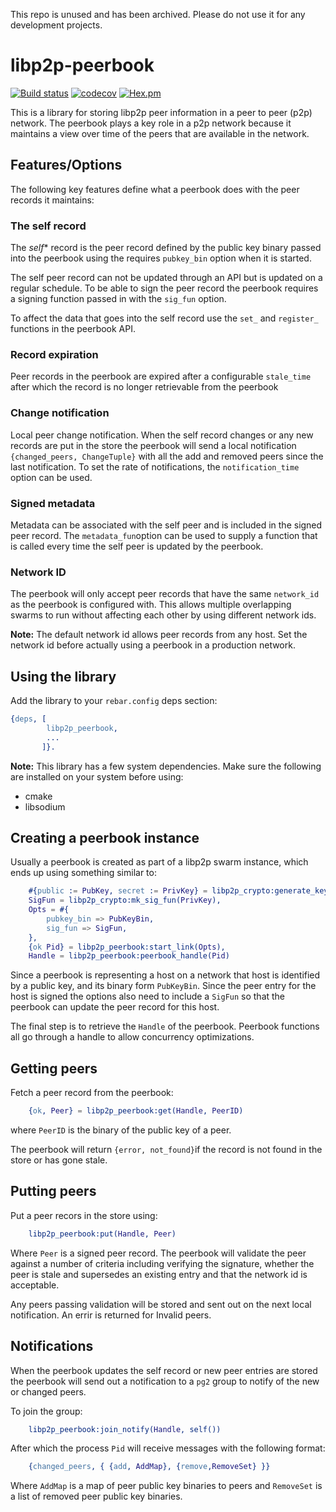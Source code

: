 This repo is unused and has been archived. Please do not use it for any development projects.

# libp2p-peerbook

[![Build status](https://badge.buildkite.com/484cb26ebc1dd62f4003e4c20a70486b324074e7a1dee53b96.svg)](https://buildkite.com/helium/libp2p-peerbook)
[![codecov](https://codecov.io/gh/helium/libp2p-peerbook/branch/master/graph/badge.svg)](https://codecov.io/gh/helium/libp2p-peerbook)
[![Hex.pm](https://img.shields.io/hexpm/v/libp2p-peerbook)](https://hex.pm/packages/libp2p-peerbook)

This is a library for storing libp2p peer information in a peer to
peer (p2p) network. The peerbook plays a key role in a p2p network
because it maintains a view over time of the peers that are available
in the network.

## Features/Options

The following key features define what a peerbook does with the peer
records it maintains:

### The self record

The *self** record is the peer record defined by the public key binary
passed into the peerbook using the requires `pubkey_bin` option when
it is started.

The self peer record can not be updated through an API but is updated
on a regular schedule.  To be able to sign the peer record the
peerbook requires a signing function passed in with the `sig_fun`
option.

To affect the data that goes into the self record use the `set_` and
`register_` functions in the peerbook API.

### Record expiration

Peer records in the peerbook are expired after a configurable
`stale_time` after which the record is no longer retrievable from the
peerbook

### Change notification

Local peer change notification. When the self record changes or any
new records are put in the store the peerbook will send a local
notification `{changed_peers, ChangeTuple}` with all the add and
removed peers since the last notification. To set the rate of
notifications, the `notification_time` option can be used.

### Signed metadata

Metadata can be associated with the self peer and is included in the
signed peer record. The `metadata_fun`option can be used to supply a
function that is called every time the self peer is updated by the
peerbook.

### Network ID

The peerbook will only accept peer records that have the same
`network_id` as the peerbook is configured with. This allows multiple
overlapping swarms to run without affecting each other by using
different network ids.

**Note:** The default network id allows peer records from any
host. Set the network id before actually using a peerbook in a
production network.

## Using the library

Add the library to your `rebar.config` deps section:

```erlang
{deps, [
        libp2p_peerbook,
        ...
       ]}.
```

**Note:** This library has a few system dependencies. Make sure the
following are installed on your system before using:

 * cmake
 * libsodium

## Creating a peerbook instance

Usually a peerbook is created as part of a libp2p swarm instance,
which ends up using something similar to:

```erlang
    #{public := PubKey, secret := PrivKey} = libp2p_crypto:generate_keys(ecc_compact),
    SigFun = libp2p_crypto:mk_sig_fun(PrivKey),
    Opts = #{
        pubkey_bin => PubKeyBin,
        sig_fun => SigFun,
    },
    {ok Pid} = libp2p_peerbook:start_link(Opts),
    Handle = libp2p_peerbook:peerbook_handle(Pid)
```

Since a peerbook is representing a host on a network that host is
identified by a public key, and its binary form `PubKeyBin`. Since the
peer entry for the host is signed the options also need to include a
`SigFun` so that the peerbook can update the peer record for this
host.

The final step is to retrieve the `Handle` of the peerbook. Peerbook
functions all go through a handle to allow concurrency optimizations.

## Getting peers

Fetch a peer record from the peerbook:

```erlang
    {ok, Peer} = libp2p_peerbook:get(Handle, PeerID)
```

where `PeerID` is the binary of the public key of a peer.

The peerbook will return `{error, not_found}`if the record is not
found in the store or has gone stale.

## Putting peers

Put a peer recors in the store using:

```erlang
    libp2p_peerbook:put(Handle, Peer)
```

Where `Peer` is a signed peer record. The peerbook will validate the
peer against a number of criteria including verifying the signature,
whether the peer is stale and supersedes an existing entry and that
the network id is acceptable.

Any peers passing validation will be stored and sent out on the next
local notification. An errir is returned for Invalid peers.

## Notifications

When the peerbook updates the self record or new peer entries are
stored the peerbook will send out a notification to a `pg2` group to
notify of the new or changed peers.

To join the group:

```erlang
    libp2p_peerbook:join_notify(Handle, self())
```

After which the process `Pid` will receive messages with the following
format:

```erlang
    {changed_peers, { {add, AddMap}, {remove,RemoveSet} }}
```

Where `AddMap` is a map of peer public key binaries to peers and
`RemoveSet` is a list of removed peer public key binaries.
